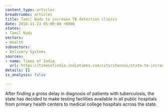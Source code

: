 ```yaml
---
content_type: articles
breadcrumbs: articles
title: Tamil Nadu to increase TB detection clinics
date: 2018-11-23 05:00:00 +0000
states:
- Tamil Nadu
sectors:
- Health
subsectors:
- Delivery Systems
sources:
- name: Times of India
  url: https://timesofindia.indiatimes.com/city/chennai/state-to-increase-tb-detection-clinics/articleshow/66757930.cms
details: []
is_analysis: false

---
```

After finding a gross delay in diagnosis of patients with tuberculosis, the state has decided to make testing facilities available in all public hospitals from primary health centers to medical college hospitals across the state.